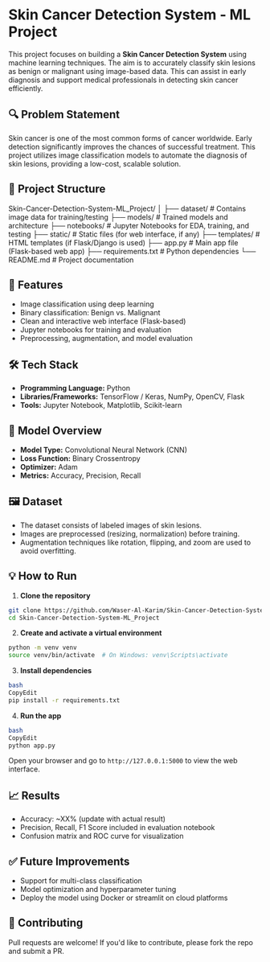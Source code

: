 # Skin Cancer Detection System - ML Project

This project focuses on building a **Skin Cancer Detection System** using machine learning techniques. The aim is to accurately classify skin lesions as benign or malignant using image-based data. This can assist in early diagnosis and support medical professionals in detecting skin cancer efficiently.

## 🔍 Problem Statement

Skin cancer is one of the most common forms of cancer worldwide. Early detection significantly improves the chances of successful treatment. This project utilizes image classification models to automate the diagnosis of skin lesions, providing a low-cost, scalable solution.

## 📂 Project Structure

Skin-Cancer-Detection-System-ML_Project/ │ ├── dataset/ # Contains image data for training/testing ├── models/ # Trained models and architecture ├── notebooks/ # Jupyter Notebooks for EDA, training, and testing ├── static/ # Static files (for web interface, if any) ├── templates/ # HTML templates (if Flask/Django is used) ├── app.py # Main app file (Flask-based web app) ├── requirements.txt # Python dependencies └── README.md # Project documentation


## 🚀 Features

- Image classification using deep learning
- Binary classification: Benign vs. Malignant
- Clean and interactive web interface (Flask-based)
- Jupyter notebooks for training and evaluation
- Preprocessing, augmentation, and model evaluation

## 🛠️ Tech Stack

- **Programming Language:** Python
- **Libraries/Frameworks:** TensorFlow / Keras, NumPy, OpenCV, Flask
- **Tools:** Jupyter Notebook, Matplotlib, Scikit-learn

## 🧠 Model Overview

- **Model Type:** Convolutional Neural Network (CNN)
- **Loss Function:** Binary Crossentropy
- **Optimizer:** Adam
- **Metrics:** Accuracy, Precision, Recall

## 🖼️ Dataset

- The dataset consists of labeled images of skin lesions.
- Images are preprocessed (resizing, normalization) before training.
- Augmentation techniques like rotation, flipping, and zoom are used to avoid overfitting.

## 💡 How to Run

1. **Clone the repository**

```bash
git clone https://github.com/Waser-Al-Karim/Skin-Cancer-Detection-System-ML_Project.git
cd Skin-Cancer-Detection-System-ML_Project
```
2. **Create and activate a virtual environment**

```bash
python -m venv venv
source venv/bin/activate  # On Windows: venv\Scripts\activate

```
3. **Install dependencies**

```bash
bash
CopyEdit
pip install -r requirements.txt

```

4. **Run the app**

```bash
bash
CopyEdit
python app.py

```

Open your browser and go to `http://127.0.0.1:5000` to view the web interface.

## 📈 Results

- Accuracy: ~XX% (update with actual result)
- Precision, Recall, F1 Score included in evaluation notebook
- Confusion matrix and ROC curve for visualization

## ✅ Future Improvements

- Support for multi-class classification
- Model optimization and hyperparameter tuning
- Deploy the model using Docker or streamlit on cloud platforms

## 🤝 Contributing

Pull requests are welcome! If you'd like to contribute, please fork the repo and submit a PR.
